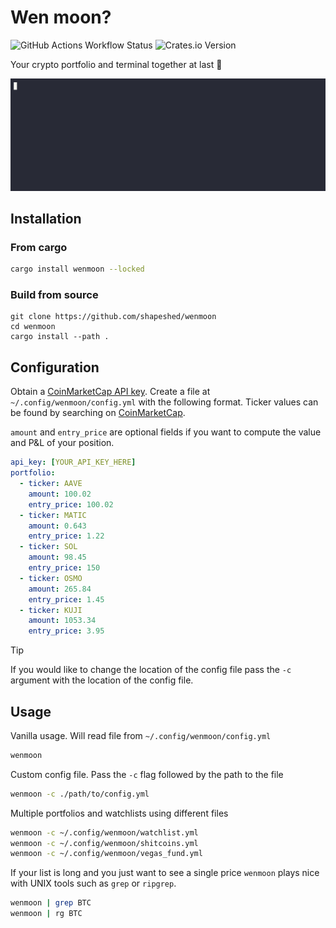 # Wen moon?

![GitHub Actions Workflow Status](https://img.shields.io/github/actions/workflow/status/shapeshed/wenmoon/release.yml)
![Crates.io Version](https://img.shields.io/crates/v/wenmoon)

Your crypto portfolio and terminal together at last :handshake:

![wen moon?](doc/wenmoon-opt.gif)

## Installation

### From cargo

```sh
cargo install wenmoon --locked
```

### Build from source

```
git clone https://github.com/shapeshed/wenmoon
cd wenmoon
cargo install --path .
```

## Configuration

Obtain a [CoinMarketCap API key][1]. Create a file at
`~/.config/wenmoon/config.yml` with the following format. Ticker values can be
found by searching on [CoinMarketCap][2].

`amount` and `entry_price` are optional fields if you want to compute the value
and P&L of your position.

```yaml
api_key: [YOUR_API_KEY_HERE]
portfolio:
  - ticker: AAVE
    amount: 100.02
    entry_price: 100.02
  - ticker: MATIC
    amount: 0.643
    entry_price: 1.22
  - ticker: SOL
    amount: 98.45
    entry_price: 150
  - ticker: OSMO
    amount: 265.84
    entry_price: 1.45
  - ticker: KUJI
    amount: 1053.34
    entry_price: 3.95
```

<!-- dprint-ignore-start -->
> [!TIP] 
> If you would like to change the location of the config file pass the `-c` argument with the location of the config file.
<!-- dprint-ignore-end -->

## Usage

Vanilla usage. Will read file from `~/.config/wenmoon/config.yml`

```sh
wenmoon
```

Custom config file. Pass the `-c` flag followed by the path to the file

```sh
wenmoon -c ./path/to/config.yml
```

Multiple portfolios and watchlists using different files

```sh
wenmoon -c ~/.config/wenmoon/watchlist.yml
wenmoon -c ~/.config/wenmoon/shitcoins.yml
wenmoon -c ~/.config/wenmoon/vegas_fund.yml
```

If your list is long and you just want to see a single price `wenmoon` plays
nice with UNIX tools such as `grep` or `ripgrep`.

```sh
wenmoon | grep BTC
wenmoon | rg BTC
```

[1]: https://coinmarketcap.com/api/
[2]: https://coinmarketcap.com/
